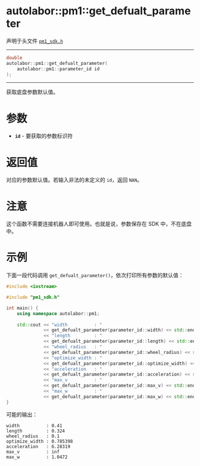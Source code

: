 # autolabor::pm1::get_defualt_parameter

声明于头文件 [`pm1_sdk.h`](https://github.com/autolaborcenter/pm1_sdk/blob/master/src/main/pm1_sdk.h)

---

```c++
double
autolabor::pm1::get_defualt_parameter(
    autolabor::pm1::parameter_id id
);
```

---

获取底盘参数默认值。

# 参数

- **`id`** - 要获取的参数标识符

# 返回值

对应的参数默认值。若输入非法的未定义的 `id`，返回 `NAN`。

# 注意

这个函数不需要连接机器人即可使用。也就是说，参数保存在 SDK 中，不在底盘中。

# 示例

下面一段代码调用 `get_defualt_parameter()`，依次打印所有参数的默认值：

```c++
#include <iostream>

#include "pm1_sdk.h"

int main() {
	using namespace autolabor::pm1;
	
	std::cout << "width          : " 
			  << get_defualt_parameter(parameter_id::width) << std::endl
			  << "length         : "
			  << get_defualt_parameter(parameter_id::length) << std::endl
			  << "wheel_radius   : " 
			  << get_defualt_parameter(parameter_id::wheel_radius) << std::endl
			  << "optimize_width : " 
			  << get_defualt_parameter(parameter_id::optimize_width) << std::endl
			  << "acceleration   : " 
			  << get_defualt_parameter(parameter_id::acceleration) << std::endl
			  << "max_v          : " 
			  << get_defualt_parameter(parameter_id::max_v) << std::endl
			  << "max_w          : " 
			  << get_defualt_parameter(parameter_id::max_w) << std::endl;
}

```

可能的输出：

```shell
width          : 0.41
length         : 0.324
wheel_radius   : 0.1
optimize_width : 0.785398
acceleration   : 6.28319
max_v          : inf
max_w          : 1.0472
```